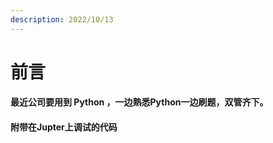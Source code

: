 ```yaml
---
description: 2022/10/13
---
```


# 前言

#### 最近公司要用到 Python ，一边熟悉Python一边刷题，双管齐下。

#### 附带在Jupter上调试的代码
